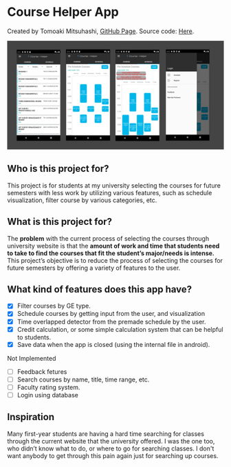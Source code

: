 # Course Helper App

Created by Tomoaki Mitsuhashi, [GitHub Page](https://github.com/tomoaki3284).
Source code: [Here](https://github.com/tomoaki3284/WSUCourseHelperApp).

![ScreenShot](projectImages/sampleImages.png)

## Who is this project for?
This project is for students at my university selecting the courses for future semesters with less work by utilizing various features, such as schedule visualization, filter course by various categories, etc.

## What is this project for?
The **problem** with the current process of selecting the courses through university website is that the **amount of work and time that students need to take to find the courses that fit the student’s major/needs is intense.** This project’s objective is to reduce the process of selecting the courses for future semesters by offering a variety of features to the user.

## What kind of features does this app have?
- [x] Filter courses by GE type.
- [x] Schedule courses by getting input from the user, and visualization
- [x] Time overlapped detector from the premade schedule by the user.
- [x] Credit calculation, or some simple calculation system that can be helpful to students.
- [x] Save data when the app is closed (using the internal file in android).

Not Implemented
- [ ] Feedback fetures
- [ ] Search courses by name, title, time range, etc.
- [ ] Faculty rating system.
- [ ] Login using database

## Inspiration
Many first-year students are having a hard time searching for classes through the current website that the university offered. I was the one too, who didn’t know what to do, or where to go for searching classes. I don't want anybody to get through this pain again just for searching up courses. 

